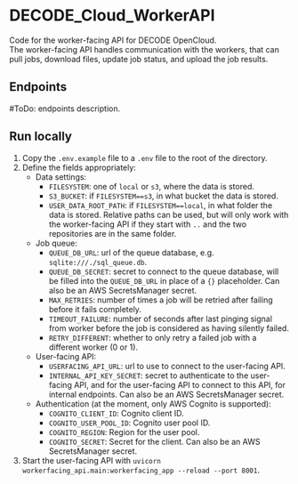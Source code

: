 # DECODE_Cloud_WorkerAPI

Code for the worker-facing API for DECODE OpenCloud.  
The worker-facing API handles communication with the workers, that can pull jobs, download files, update job status, and upload the job results.  


## Endpoints
\#ToDo: endpoints description.


## Run locally
1. Copy the `.env.example` file to a `.env` file to the root of the directory.
2. Define the fields appropriately:
    - Data settings:
      - `FILESYSTEM`: one of `local` or `s3`, where the data is stored.
      - `S3_BUCKET`: if `FILESYSTEM==s3`, in what bucket the data is stored.
      - `USER_DATA_ROOT_PATH`: if `FILESYSTEM==local`, in what folder the data is stored. Relative paths can be used, but will only work with the worker-facing API if they start with `..` and the two repositories are in the same folder.
    - Job queue:
      - `QUEUE_DB_URL`: url of the queue database, e.g. `sqlite:///./sql_queue.db`.
      - `QUEUE_DB_SECRET`: secret to connect to the queue database, will be filled into the `QUEUE_DB_URL` in place of a `{}` placeholder. Can also be an AWS SecretsManager secret.
      - `MAX_RETRIES`: number of times a job will be retried after failing before it fails completely.
      - `TIMEOUT_FAILURE`: number of seconds after last pinging signal from worker before the job is considered as having silently failed.
      - `RETRY_DIFFERENT`: whether to only retry a failed job with a different worker (0 or 1).
    - User-facing API:
      - `USERFACING_API_URL`: url to use to connect to the user-facing API.
      - `INTERNAL_API_KEY_SECRET`: secret to authenticate to the user-facing API, and for the user-facing API to connect to this API, for internal endpoints. Can also be an AWS SecretsManager secret.
    - Authentication (at the moment, only AWS Cognito is supported):
      - `COGNITO_CLIENT_ID`: Cognito client ID.
      - `COGNITO_USER_POOL_ID`: Cognito user pool ID.
      - `COGNITO_REGION`: Region for the user pool.
      - `COGNITO_SECRET`: Secret for the client. Can also be an AWS SecretsManager secret.
3. Start the user-facing API with `uvicorn workerfacing_api.main:workerfacing_app --reload --port 8001`.
